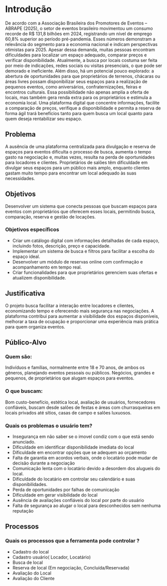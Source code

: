 # Introdução

De acordo com a Associação Brasileira dos Promotores de Eventos – ABRAPE (2025), o setor de eventos brasileiro movimentou um consumo recorde de R$ 131,8 bilhões em 2024, registrando um nível de emprego 60,8% superior ao período pré-pandemia. Esses números demonstram a relevância do segmento para a economia nacional e indicam perspectivas otimistas para 2025.
Apesar dessa demanda, muitas pessoas encontram dificuldades para localizar um espaço adequado, comparar preços e verificar disponibilidade. Atualmente, a busca por locais costuma ser feita por meio de indicações, redes sociais ou visitas presenciais, o que pode ser demorado e ineficiente.
Além disso, há um potencial pouco explorado: a abertura de oportunidades para que proprietários de terrenos, chácaras ou áreas livres possam disponibilizar seus espaços para a realização de pequenos eventos, como aniversários, confraternizações, feiras e encontros culturais. Essa possibilidade não apenas amplia a oferta de locais, mas também gera renda extra para os proprietários e estimula a economia local.
Uma plataforma digital que concentre informações, facilite a comparação de preços, verifique a disponibilidade e permita a reserva de forma ágil trará benefícios tanto para quem busca um local quanto para quem deseja rentabilizar seu espaço.


## Problema
A ausência de uma plataforma centralizada para divulgação e reserva de espaços para eventos dificulta o processo de busca, aumenta o tempo gasto na negociação e, muitas vezes, resulta na perda de oportunidades para locadores e clientes. Proprietários de salões têm dificuldade em divulgar seus espaços para um público mais amplo, enquanto clientes gastam muito tempo para encontrar um local adequado às suas necessidades.

## Objetivos

Desenvolver um sistema que conecta pessoas que buscam espaços para eventos com proprietários que oferecem esses locais, permitindo busca, comparação, reserva e gestão de locações.

### Objetivos específicos
- Criar um catálogo digital com informações detalhadas de cada espaço, incluindo fotos, descrição, preço e capacidade.
- Implementar um sistema de busca e filtros para facilitar a escolha do espaço ideal.
- Desenvolver um módulo de reservas online com confirmação e acompanhamento em tempo real.
- Criar funcionalidades para que proprietários gerenciem suas ofertas e atualizem disponibilidade.

## Justificativa

O projeto busca facilitar a interação entre locadores e clientes, economizando tempo e oferecendo mais segurança nas negociações. A plataforma contribui para aumentar a visibilidade dos espaços disponíveis, melhorar a taxa de ocupação e proporcionar uma experiência mais prática para quem organiza eventos.

## Público-Alvo

### Quem são:
  Indivíduos e famílias, normalmente entre 18 e 70 anos, de ambos os gêneros, planejando eventos pessoais ou públicos. Negócios, grandes e pequenos, de proprietários que alugam espaços para eventos.
  
### O que buscam:
  Bom custo-benefício, estética local, avaliação de usuários, fornecedores confiáveis, buscam desde salões de festas e áreas com churrasqueiras em locais privados até sítios, casas de campo e salões luxuosos.
  
### Quais os problemas o usuário tem? 
- Insegurança em não saber se o imovel condiz com o que está sendo anunciado.
- Dificuldade em identificar disponibilidade imediata do local 
- Dificuldade em encontrar opções que se adequem ao orçamento
- Falta de garantia em acordos verbais, onde o locatário pode mudar de decisão durante a negociação
- Comunicação lenta com o locatário devido a desordem dos alugueis do local.
- Dificuldade do locatário em controlar seu calendário e suas disponibilidades.
- Perda de oportunidades por falhas de comunicação
- Dificuldade em gerar visibilidade do local
- Ausência de avaliações confiáveis do local por parte do usuário
- Falta de segurança ao alugar o local para desconhecidos sem nenhuma reputação

## Processos
### Quais os processos que a ferramenta pode controlar ?
- Cadastro do local
- Cadastro  usuário( Locador, Locatário)
- Busca de local
- Reserva de local (Em negociação, Concluída/Reservada)
- Avaliação do Local
- Avaliação do Cliente
